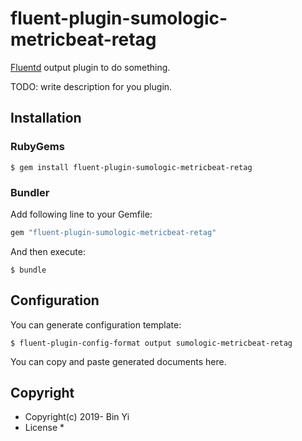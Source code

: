# fluent-plugin-sumologic-metricbeat-retag

[Fluentd](https://fluentd.org/) output plugin to do something.

TODO: write description for you plugin.

## Installation

### RubyGems

```
$ gem install fluent-plugin-sumologic-metricbeat-retag
```

### Bundler

Add following line to your Gemfile:

```ruby
gem "fluent-plugin-sumologic-metricbeat-retag"
```

And then execute:

```
$ bundle
```

## Configuration

You can generate configuration template:

```
$ fluent-plugin-config-format output sumologic-metricbeat-retag
```

You can copy and paste generated documents here.

## Copyright

* Copyright(c) 2019- Bin Yi
* License
  * 
